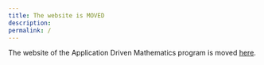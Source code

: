 ```yaml
---
title: The website is MOVED
description: 
permalink: /
---
```


The website of the Application Driven Mathematics program is moved <a href="https://institute.vinbigdata.org/programs/application-driven-mathematics/">here</a>.
